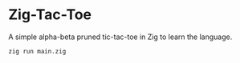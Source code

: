 # Zig-Tac-Toe

A simple alpha-beta pruned tic-tac-toe in Zig to learn the language.

```bash
zig run main.zig
```
